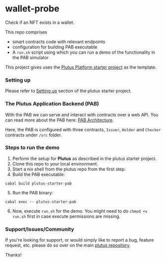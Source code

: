 # wallet-probe

Check if an NFT exists in a wallet. 

This repo comprises
- smart contracts code with relevant endpoints
- configuration for building PAB executable
- A `run.sh` script using which you can run a demo of the functionality in the PAB simulator

This project gives uses the [Plutus Platform starter project](https://github.com/input-output-hk/plutus-starter) as the template.

### Setting up
Please refer to [Setting up](https://github.com/input-output-hk/plutus-starter#setting-up) section of the plutus starter project.

### The Plutus Application Backend (PAB)

With the PAB we can serve and interact with contracts over a web API. You can read more about the PAB here: [PAB Architecture](https://github.com/input-output-hk/plutus/blob/master/plutus-pab/ARCHITECTURE.adoc).

Here, the PAB is configured with three contracts, `Issuer`, `Holder` and  `Checker` contracts under `/src` folder.


### Steps to run the demo

1. Perform the setup for **Plutus** as described in the plutus starter project.
2. Clone this repo to your local environment.
3. Start a nix shell from the plutus repo from the first step.
4. Build the PAB executable:
```
cabal build plutus-starter-pab
```
5. Run the PAB binary:
 ```
cabal exec -- plutus-starter-pab
````
6. Now, execute `run.sh` for the demo. You might need to do `chmod +x run.sh` first in case execute permissions are missing.

### Support/Issues/Community

If you're looking for support, or would simply like to report a bug, feature
request, etc. please do so over on the main [plutus repository](https://github.com/input-output-hk/plutus).


Thanks!
